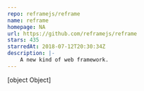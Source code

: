 ```yaml
---
repo: reframejs/reframe
name: reframe
homepage: NA
url: https://github.com/reframejs/reframe
stars: 435
starredAt: 2018-07-12T20:30:34Z
description: |-
    A new kind of web framework.
---
```


[object Object]
